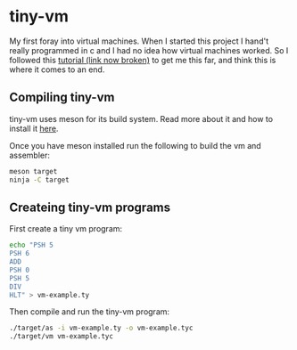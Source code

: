 # tiny-vm
My first foray into virtual machines. When I started this project I hand't really programmed in c and I had no idea how virtual machines worked. So
I followed this [tutorial (link now broken)](https://felixangell.com/blog/implementing-a-virtual-machine-in-c/) to get me this far, and think this is
where it comes to an end.


## Compiling tiny-vm
tiny-vm uses meson for its build system. Read more about it and how to install it [here](mesonbuild.com).

Once you have meson installed run the following to build the vm and assembler:
```bash
meson target
ninja -C target
```

## Createing tiny-vm programs
First create a tiny vm program:
```bash
echo "PSH 5
PSH 6
ADD
PSH 0
PSH 5
DIV
HLT" > vm-example.ty
```


Then compile and run the tiny-vm program:
```bash
./target/as -i vm-example.ty -o vm-example.tyc
./target/vm vm-example.tyc
```
